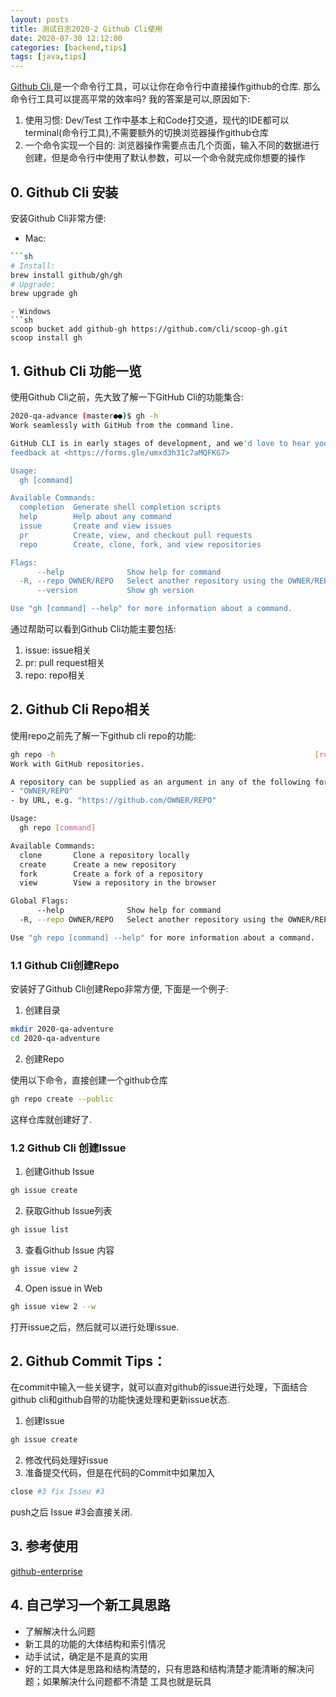 ```yaml
---
layout: posts
title: 测试日志2020-2 Github Cli使用
date: 2020-07-30 12:12:00
categories: [backend,tips]
tags: [java,tips]
---
```


[Github Cli](https://github.com/cli/cli),是一个命令行工具，可以让你在命令行中直接操作github的仓库.
那么命令行工具可以提高平常的效率吗? 我的答案是可以,原因如下:

1. 使用习惯: Dev/Test 工作中基本上和Code打交道，现代的IDE都可以terminal(命令行工具),不需要额外的切换浏览器操作github仓库
2. 一个命令实现一个目的: 浏览器操作需要点击几个页面，输入不同的数据进行创建，但是命令行中使用了默认参数，可以一个命令就完成你想要的操作

<!-- more -->

## 0. Github Cli 安装 

安装Github Cli非常方便:

- Mac: 
```sh 
```sh 
# Install: 
brew install github/gh/gh
# Upgrade: 
brew upgrade gh
```
```
- Windows
```sh
scoop bucket add github-gh https://github.com/cli/scoop-gh.git
scoop install gh
```

## 1. Github Cli 功能一览

使用Github Cli之前，先大致了解一下GitHub Cli的功能集合:

```sh 
2020-qa-advance (master●●)$ gh -h                                                               [ruby-2.4.1]
Work seamlessly with GitHub from the command line.

GitHub CLI is in early stages of development, and we'd love to hear your
feedback at <https://forms.gle/umxd3h31c7aMQFKG7>

Usage:
  gh [command]

Available Commands:
  completion  Generate shell completion scripts
  help        Help about any command
  issue       Create and view issues
  pr          Create, view, and checkout pull requests
  repo        Create, clone, fork, and view repositories

Flags:
      --help              Show help for command
  -R, --repo OWNER/REPO   Select another repository using the OWNER/REPO format
      --version           Show gh version

Use "gh [command] --help" for more information about a command.
```
通过帮助可以看到Github Cli功能主要包括:

1. issue: issue相关
2. pr: pull request相关
3. repo: repo相关

## 2. Github Cli Repo相关

使用repo之前先了解一下github cli repo的功能:

```sh
gh repo -h                                                          [ruby-2.4.1]
Work with GitHub repositories.

A repository can be supplied as an argument in any of the following formats:
- "OWNER/REPO"
- by URL, e.g. "https://github.com/OWNER/REPO"

Usage:
  gh repo [command]

Available Commands:
  clone       Clone a repository locally
  create      Create a new repository
  fork        Create a fork of a repository
  view        View a repository in the browser

Global Flags:
      --help              Show help for command
  -R, --repo OWNER/REPO   Select another repository using the OWNER/REPO format

Use "gh repo [command] --help" for more information about a command.
```

### 1.1 Github Cli创建Repo

安装好了Github Cli创建Repo非常方便, 下面是一个例子:

1. 创建目录

```sh
mkdir 2020-qa-adventure
cd 2020-qa-adventure
```

2. 创建Repo

使用以下命令，直接创建一个github仓库
```sh
gh repo create --public
```

这样仓库就创建好了.

### 1.2 Github Cli 创建Issue

1. 创建Github Issue 
```sh
gh issue create 
```
2. 获取Github Issue列表
```sh
gh issue list
```
3. 查看Github Issue 内容
```sh
gh issue view 2
```
4. Open issue in Web

```sh
gh issue view 2 --w 
```
打开issue之后，然后就可以进行处理issue.


## 2. Github Commit Tips：

在commit中输入一些关键字，就可以直对github的issue进行处理，下面结合github cli和github自带的功能快速处理和更新issue状态.

1. 创建Issue
```sh
gh issue create
```
2. 修改代码处理好issue
3. 准备提交代码，但是在代码的Commit中如果加入

```sh
close #3 fix Isseu #3
```

push之后 Issue #3会直接关闭.

## 3. 参考使用

[github-enterprise](https://help.github.com/en/enterprise/2.16/user/github/managing-your-work-on-github/closing-issues-using-keywords)

## 4. 自己学习一个新工具思路

- 了解解决什么问题
- 新工具的功能的大体结构和索引情况
- 动手试试，确定是不是真的实用
- 好的工具大体是思路和结构清楚的，只有思路和结构清楚才能清晰的解决问题；如果解决什么问题都不清楚
  工具也就是玩具
